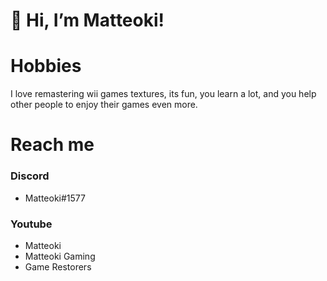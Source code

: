 # 👋 Hi, I’m Matteoki!
# Hobbies

I love remastering wii games textures, its fun, you learn a lot, and you help other people to enjoy their games even more.

# Reach me
### Discord
- Matteoki#1577

### Youtube
- Matteoki
- Matteoki Gaming
- Game Restorers

<!---
Matteoki/Matteoki is a ✨ special ✨ repository because its `README.md` (this file) appears on your GitHub profile.
You can click the Preview link to take a look at your changes.
--->

